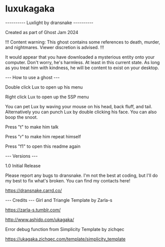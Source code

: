 # luxukagaka
---------- Luxlight by dransnake ----------

Created as part of Ghost Jam 2024

!!! Content warning: This ghost contains some references to death, murder, and nightmares. Viewer discretion is advised. !!!

It would appear that you have downloaded a mysterious entity onto your computer. Don't worry, he's harmless. At least in this current state. As long as you treat him with kindness, he will be content to exist on your desktop.


--- How to use a ghost ---

Double click Lux to open up his menu

Right click Lux to open up the SSP menu

You can pet Lux by waving your mouse on his head, back fluff, and tail. Alternatively you can punch Lux by double clicking his face. You can also boop the snoot.

Press "t" to make him talk

Press "r" to make him repeat himself

Press "f1" to open this readme again


--- Versions ---

1.0 Initial Release

Please report any bugs to dransnake. I'm not the best at coding, but I'll do my best to fix what's broken. You can find my contacts here!

https://dransnake.carrd.co/


--- Credits ---
Girl and Triangle Template by Zarla-s

https://zarla-s.tumblr.com/

http://www.ashido.com/ukagaka/

Error debug function from Simplicity Template by zichqec

https://ukagaka.zichqec.com/template/simplicity_template

